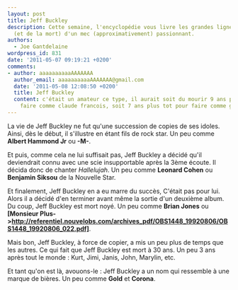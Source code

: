 ```yaml
---
layout: post
title: Jeff Buckley
description: Cette semaine, l'encyclopédie vous livre les grandes lignes de la vie
  (et de la mort) d'un mec (approximativement) passionnant.
authors:
  - Joe Gantdelaine
wordpress_id: 831
date: '2011-05-07 09:19:21 +0200'
comments:
- author: aaaaaaaaaaAAAAAAA
  author_email: aaaaaaaaaaAAAAAAA@gmail.com
  date: '2011-05-08 12:08:50 +0200'
  title: Jeff Buckley
  content: c'était un amateur ce type, il aurait soit du mourir 9 ans plus tard pour
    faire comme claude francois, soit 7 ans plus tot pour faire comme grégory lemarchal
---
```

La vie de Jeff Buckley ne fut qu'une succession de copies de ses idoles. Ainsi, dès le début, il s'illustre en étant fils de rock star. Un peu comme __Albert Hammond Jr__ ou __-M-__.

Et puis, comme cela ne lui suffisait pas, Jeff Buckley a décidé qu'il deviendrait connu avec une scie insupportable après la 3ème écoute. Il décida donc de chanter *Hallelujah*. Un peu comme __Leonard Cohen__ ou __Benjamin Siksou__ de la Nouvelle Star.

Et finalement, Jeff Buckley en a eu marre du succès, C'était pas pour lui. Alors il a décidé d'en terminer avant même la sortie d'un deuxième album. Du coup, Jeff Buckley est mort noyé. Un peu comme __Brian Jones__ ou __[Monsieur Plus->http://referentiel.nouvelobs.com/archives_pdf/OBS1448_19920806/OBS1448_19920806_022.pdf]__.

Mais bon, Jeff Buckley, à force de copier, a mis un peu plus de temps que les autres. Ce qui fait que Jeff Buckley est mort à 30 ans. Un peu 3 ans après tout le monde : Kurt,  Jimi, Janis, John, Marylin, etc.

Et tant qu'on est là, avouons-le : Jeff Buckley a un nom qui ressemble à une marque de bières. Un peu comme __Gold__ et __Corona__.
